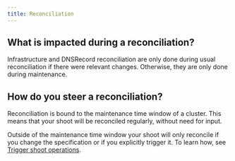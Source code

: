 ```yaml
---
title: Reconciliation 
---
```


## What is impacted during a reconciliation?

Infrastructure and DNSRecord reconciliation are only done during usual reconciliation if there were relevant changes. Otherwise, they are only done during maintenance.

## How do you steer a reconciliation? 

Reconciliation is bound to the maintenance time window of a cluster. This means that your shoot will be reconciled regularly, without need for input. 

Outside of the maintenance time window your shoot will only reconcile if you change the specification or if you explicitly trigger it. To learn how, see [Trigger shoot operations](https://github.com/gardener/gardener/blob/master/docs/usage/shoot-operations/shoot_operations.md).